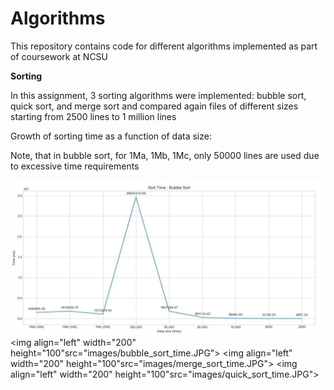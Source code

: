 # Algorithms
 This repository contains code for different algorithms implemented as part of coursework at NCSU
 
__Sorting__

In this assignment, 3 sorting algorithms were implemented: bubble sort, quick sort, and
merge sort and compared again files of different sizes starting from 2500 lines to 1 million lines

Growth of sorting time as a function of data size:

Note, that in bubble sort, for 1Ma, 1Mb, 1Mc, only 50000 lines are used due to
excessive time requirements

![Alt text](images/bubble_sort_time.jpg?raw=true "Title")
<img align="left" width="200" height="100"src="images/bubble_sort_time.JPG">
<img align="left" width="200" height="100"src="images/merge_sort_time.JPG">
<img align="left" width="200" height="100"src="images/quick_sort_time.JPG">


